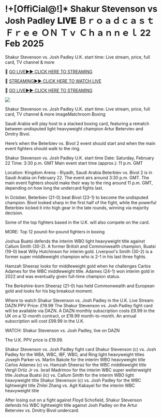 # !+[OffiCial@!]* Shakur Stevenson vs Josh Padley 𝐋𝐈𝐕𝐄 Ｂｒｏａｄｃａｓｔ Ｆｒｅｅ ＯＮ Ｔｖ Ｃｈａｎｎｅｌ 22 Feb 2025
Shakur Stevenson vs. Josh Padley U.K. start time: Live stream, price, full card, TV channel & more

🔴 [GO LIVE►► CLICK HERE TO STREAMING](https://boxlivendirectstrems.blogspot.com/)

🔴 [STREAMING►► CLICK HERE TO WATCH LIVE](https://boxlivendirectstrems.blogspot.com/)

🔴 [GO LIVE►► CLICK HERE TO STREAMING](https://boxlivendirectstrems.blogspot.com/)

<a href="https://boxlivendirectstrems.blogspot.com/"><img src="https://camo.githubusercontent.com/fba2f80cc16cb7cee92a7b75e9351357b2314df93a82e6b963b2992db1bc504d/68747470733a2f2f65743230736c616d2e6e65742f77702d636f6e74656e742f75706c6f6164732f323031392f31312f4372696348442d4c6976652d437269636b65742d53747265616d696e672d2545322538302539332d57617463682d4c6976652d437269636b65742d4f6e6c696e652d546f6461792e706e67"></a>

Shakur Stevenson vs. Josh Padley U.K. start time: Live stream, price, full card, TV channel & more imageMatchroom Boxing

Saudi Arabia will play host to a stacked boxing card, featuring a rematch between undisputed light heavyweight champion Artur Beterviev and Dmitry Bivol.

Here’s when the Beterbiev vs. Bivol 2 event should start and when the main event fighters should walk to the ring.

Shakur Stevenson vs. Josh Padley U.K. start time
Date: Saturday, February 22
Time: 3:30 p.m. GMT
Main event start time (approx.): 11 p.m. GMT

Location: Kingdom Arena - Riyadh, Saudi Arabia
Beterbiev vs. Bivol 2 is in Saudi Arabia on February 22. The event airs around 3:30 p.m. GMT. The main event fighters should make their way to the ring around 11 p.m. GMT, depending on how long the undercard fights last.

In October, Beterbiev (21-0) beat Bivol (23-1) to become the undisputed champion. Bivol looked sharp in the first half of the fight, while the powerful Beterbiev kicked it into high gear in the late rounds, winning via majority decision.

Some of the top fighters based in the U.K. will also compete on the card.

MORE: Top 12 pound-for-pound fighters in boxing

Joshua Buatsi defends the interim WBO light heavyweight title against Callum Smith (30-2). A former British and Commonwealth champion, Buatsi (19-0) beat Willy Hutchinson for interim gold. Liverpool's Smith (30-2) is a former super middleweight champion who is 2-1 in his last three fights.

Hamzah Sheeraz looks for middleweight gold when he challenges Carlos Adames for the WBC middleweight title. Adames (24-1) won interim gold in 2022 and was eventually given full-time champion status.

The Berkshire-born Sheeraz (21-0) has held Commonwealth and European gold and looks for his big breakout moment.

Where to watch Shakur Stevenson vs. Josh Padley in the U.K.
Live Stream: DAZN
PPV Price: £19.99
The Shakur Stevenson vs. Josh Padley fight card will be available via DAZN. A DAZN monthly subscription costs £9.99 in the UK on a 12-month contract, or £19.99 month-to-month. An annual subscription will cost £99.99 in the U.K.

WATCH: Shakur Stevenson vs. Josh Padley, live on DAZN

The U.K. PPV price is £19.99.

Shakur Stevenson vs. Josh Padley fight card
Shakur Stevenson (c) vs. Josh Padley for the WBA, WBC, IBF, WBO, and Ring light heavyweight titles
Joseph Parker vs. Martin Bakole for the interim WBO heavyweight title
Carlos Adames (c) vs. Hamzah Sheeraz for the WBC middleweight title
Vergil Ortiz Jr vs. Israil Madrimov for the interim WBC super welterweight title
Joshua Buatsi (ic) vs. Callum Smith for the interim WBO light heavyweight title
Shakur Stevenson (c) vs. Josh Padley for the WBC lightweight title
Zhilei Zhang vs. Agit Kabayel for the interim WBC heavyweight title

After losing out on a fight against Floyd Schofield, Shakur Stevenson defends his WBC lightweight title against Josh Padley on the Artur Beterviev vs. Dmitry Bivol undercard. 

